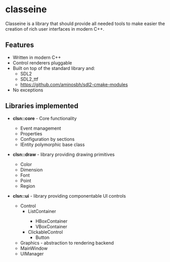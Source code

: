 # classeine

Classeine is a library that should provide all needed tools to make easier
the creation of rich user interfaces in modern C++.

## Features
* Written in modern C++
* Control renderers pluggable
* Built on top of the standard library and:
  * SDL2
  * SDL2_ttf
  * https://github.com/aminosbh/sdl2-cmake-modules
* No exceptions

## Libraries implemented

* **clsn::core** - Core functionality
  * Event management
  * Properties
  * Configuration by sections
  * IEntity polymorphic base class
  
* **clsn::draw** - library providing drawing primitives
  * Color
  * Dimension
  * Font
  * Point
  * Region
* **clsn::ui** - library providing componentable UI controls
  * Control
    * ListContainer<Constraint>
      * HBoxContainer
      * VBoxContainer
    * ClickableControl
      * Button
  * Graphics - abstraction to rendering backend
  * MainWindow
  * UIManager

